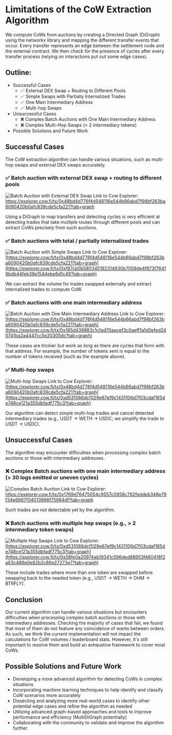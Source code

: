 # Limitations of the CoW Extraction Algorithm

We compute CoWs from auctions by creating a Directed Graph (DiGraph) using the networkx library and mapping the different transfer events that occur. Every transfer represents an edge between the settlement node and the external contract. We then check for the presence of cycles after every transfer process (relying on interactions put out some edge cases).

## Outline:
- Successful Cases
  - ✅ External DEX Swap + Routing to Different Pools
  - ✅ Simple Swaps with Partially Internalized Trades
  - ✅ One Main Intermediary Address
  - ✅ Multi-hop Swaps
- Unsuccessful Cases
  - ❌ Complex Batch Auctions with One Main Intermediary Address
  - ❌ Complex Multi-Hop Swaps (> 2 intermediary tokens)
- Possible Solutions and Future Work

## Successful Cases

The CoW extraction algorithm can handle various situations, such as multi-hop swaps and external DEX swaps accurately.

### ✅ Batch auction with external DEX swap + routing to different pools

![Batch Auction with External DEX Swap](https://i.imgur.com/YcMAhuZ.png)
Link to Cow Explorer: https://explorer.cow.fi/tx/0x48bd4d776f4d548116e544b66abd7f98bf263ba6090420b0afc839cde5cfa221?tab=graph

Using a DiGraph to map transfers and detecting cycles is very efficient at detecting trades that take multiple routes through different pools and can extract CoWs precisely from such auctions.
### ✅ Batch auctions with total / partially internalized trades

![Batch Auction with Simple Swaps](https://i.imgur.com/iSExbg1.png)
Link to Cow Explorer: [https://explorer.cow.fi/tx/0x48bd4d776f4d548116e544b66abd7f98bf263ba6090420b0afc839cde5cfa221?tab=graph](https://explorer.cow.fi/tx/0xf87cb0b580345192314930b7059de4f873f76419bdb44feb38e1544ebe6d1c49?tab=graph)

We can extract the volume for trades swapped externally and extract internalized trades to compute CoW.

### ✅ Batch auctions with one main intermediary address

![Batch Auction with One Main Intermediary Address](https://i.imgur.com/R06Zhh8.png)
Link to Cow Explorer: [https://explorer.cow.fi/tx/0x48bd4d776f4d548116e544b66abd7f98bf263ba6090420b0afc839cde5cfa221?tab=graph](https://explorer.cow.fi/tx/0x185d439883c1cfad70aecef3c0aeff1a1d0efed240741ba2a4447cc5e20305dc?tab=graph)

These cases are trickier but work as long as there are cycles that form with that address. For example, the number of tokens sent is equal to the number of tokens received (such as the example above).

### ✅ Multi-hop swaps

![Multi-hop Swaps](https://i.imgur.com/S7Dfshc.png)
Link to Cow Explorer: [https://explorer.cow.fi/tx/0x48bd4d776f4d548116e544b66abd7f98bf263ba6090420b0afc839cde5cfa221?tab=graph](https://explorer.cow.fi/tx/0xd531066dcf029e67ef9c1431106d7f03cdaf165de748ce121a355dbfadf775c3?tab=graph)

Our algorithm can detect simple multi-hop trades and cancel detected intermediary trades (e.g., USDT -> WETH -> USDC; we simplify the trade to USDT -> USDC).

## Unsuccessful Cases

The algorithm may encounter difficulties when processing complex batch auctions or those with intermediary addresses.

### ❌ Complex Batch auctions with one main intermediary address (> 30 logs emitted or uneven cycles)

![Complex Batch Auction](https://i.imgur.com/GeJOmc8.png)
Link to Cow Explorer: https://explorer.cow.fi/tx/0x1769d76475054c9557c0958c762feddeb348e79f34e6667f04013866f75984df?tab=graph

Such trades are not detectable yet by the algorithm.

### ❌ Batch auctions with multiple hop swaps (e.g., > 2 intermediary token swaps)

![Multiple Hop Swaps](https://i.imgur.com/pqOUmx3.png)
Link to Cow Explorer: [https://explorer.cow.fi/tx/0xd531066dcf029e67ef9c1431106d7f03cdaf165de748ce121a355dbfadf775c3?tab=graph](https://explorer.cow.fi/tx/0x58fe0a20974ab19341c596ded88953f460418f2a63c486e0e82b2c86e27273e7?tab=graph)

These include trades where more than one token are swapped before swapping back to the needed token (e.g., USDT -> WETH -> OHM -> BTRFLY).

## Conclusion

Our current algorithm can handle various situations but encounters difficulties when processing complex batch auctions or those with intermediary addresses. Checking the majority of cases that fail, we found that most of them do not feature any coincidence of wants between orders. As such, we think the current implementation will not impact the calculations for CoW volumes / leaderboard stats. However, it's still important to resolve them and build an exhaustive framework to cover most CoWs.

## Possible Solutions and Future Work

- Developing a more advanced algorithm for detecting CoWs in complex situations
- Incorporating machine learning techniques to help identify and classify CoW scenarios more accurately
- Dissecting and analyzing more real-world cases to identify other potential edge cases and refine the algorithm as needed
- Utilizing advanced graph-based approaches and tools to improve performance and efficiency (MultiDiGraph potentially)
- Collaborating with the community to validate and improve the algorithm further
